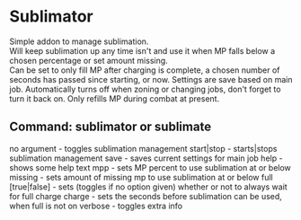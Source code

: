 # Sublimator
Simple addon to manage sublimation.  
Will keep sublimation up any time isn't and use it when MP falls below a chosen percentage or set amount missing.  
Can be set to only fill MP after charging is complete, a chosen number of seconds has passed since starting, or now.
Settings are save based on main job.
Automatically turns off when zoning or changing jobs, don't forget to turn it back on. Only refills MP during combat at present.
  
## Command: sublimator or sublimate
no argument - toggles sublimation management
start|stop - starts|stops sublimation management
save - saves current settings for main job
help - shows some help text
mpp - sets MP percent to use sublimation at or below
missing - sets amount of missing mp to use sublimation at or below
full [true|false] - sets (toggles if no option given) whether or not to always wait for full charge
charge - sets the seconds before sublimation can be used, when full is not on
verbose - toggles extra info
